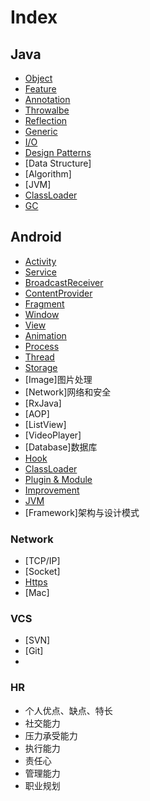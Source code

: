 # Index

## Java
- [Object](docs/java/Object.md)
- [Feature](docs/java/Feature.md)
- [Annotation](docs/java/Annotation.md)
- [Throwalbe](docs/java/Throwable.md)
- [Reflection](docs/java/Reflection.md)
- [Generic](docs/java/Generic.md)
- [I/O](docs/java/IO.md)
- [Design Patterns](docs/java/DesignPatterns.md)
- [Data Structure]
- [Algorithm]
- [JVM]
- [ClassLoader](docs/java/ClassLoader.md)
- [GC](docs/java/GC.md)

## Android
- [Activity](docs/android/Activity.md)
- [Service](docs/android/Service.md)
- [BroadcastReceiver](docs/android/BroadcastReceiver.md)
- [ContentProvider](docs/android/ContentProvider.md)
- [Fragment](docs/android/Fragment.md)
- [Window](docs/android/Window.md)
- [View](docs/android/View.md)
- [Animation](docs/android/Animation.md)
- [Process](docs/android/Process.md)
- [Thread](docs/android/Thread.md)
- [Storage](docs/android/Storage.md)
- [Image]图片处理
- [Network]网络和安全
- [RxJava]
- [AOP]
- [ListView]
- [VideoPlayer]
- [Database]数据库
- [Hook](docs/android/Hook.md)
- [ClassLoader](docs/android/ClassLoader.md)
- [Plugin & Module](docs/android/PluginModule.md)
- [Improvement](docs/android/Improvement.md)
- [JVM](docs/android/JVM.md)
- [Framework]架构与设计模式

### Network
- [TCP/IP]
- [Socket]
- [Https](docs/network/Https.md)
- [Mac]

### VCS
- [SVN]
- [Git]
-

### HR
- 个人优点、缺点、特长
- 社交能力
- 压力承受能力
- 执行能力
- 责任心
- 管理能力
- 职业规划